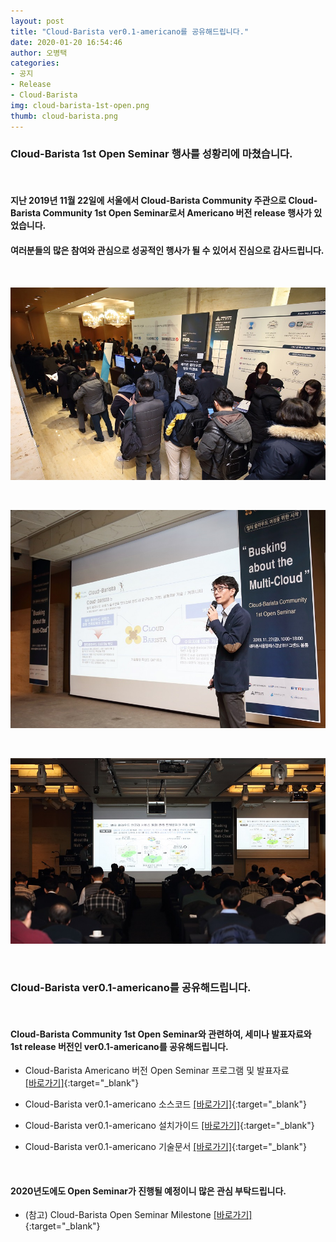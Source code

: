 ```yaml
---
layout: post
title: "Cloud-Barista ver0.1-americano를 공유해드립니다."
date: 2020-01-20 16:54:46
author: 오병택
categories: 
- 공지
- Release
- Cloud-Barista
img: cloud-barista-1st-open.png
thumb: cloud-barista.png
---
```


### Cloud-Barista 1st Open Seminar 행사를 성황리에 마쳤습니다.

<BR>

#### 지난 2019년 11월 22일에 서울에서 Cloud-Barista Community 주관으로 Cloud-Barista Community 1st Open Seminar로서 Americano 버전 release 행사가 있었습니다.
#### 여러분들의 많은 참여와 관심으로 성공적인 행사가 될 수 있어서 진심으로 감사드립니다.
<!--more-->
<BR>

![Alt text](/assets/img/blog/1st-release-seminar-photo-1.jpg)

<BR>

![Alt text](/assets/img/blog/1st-release-seminar-photo-2.jpg)

<BR>

![Alt text](/assets/img/blog/1st-release-seminar-photo-3.jpg)

<BR>

### Cloud-Barista ver0.1-americano를 공유해드립니다.

<BR>

#### Cloud-Barista Community 1st Open Seminar와 관련하여, 세미나 발표자료와 1st release 버전인 ver0.1-americano를 공유해드립니다.

* Cloud-Barista Americano 버전 Open Seminar 프로그램 및 발표자료	
[[바로가기]](https://github.com/cloud-barista/docs/tree/master/openseminar/americano "행사 프로그램 및 발표자료"){:target="_blank"}

* Cloud-Barista ver0.1-americano 소스코드
[[바로가기]](https://github.com/cloud-barista/release/tree/master/americano/src "Cloud-Barista ver0.1-americano 소스코드"){:target="_blank"}

* Cloud-Barista ver0.1-americano 설치가이드
[[바로가기]](https://github.com/cloud-barista/release/blob/master/americano/README.md "Cloud-Barista ver0.1-americano 설치가이드"){:target="_blank"}

* Cloud-Barista ver0.1-americano 기술문서
[[바로가기]](https://github.com/cloud-barista/release/tree/master/americano/docs "Cloud-Barista ver0.1-americano 기술문서"){:target="_blank"}

<BR>

#### 2020년도에도 Open Seminar가 진행될 예정이니 많은 관심 부탁드립니다.

* (참고) Cloud-Barista Open Seminar Milestone
[[바로가기]](https://cloud-barista.github.io/community/ "Cloud-Barista Open Seminar Milestone"){:target="_blank"}
